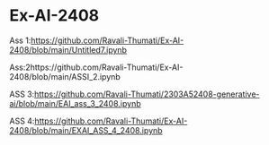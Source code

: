 # Ex-AI-2408
Ass 1:https://github.com/Ravali-Thumati/Ex-AI-2408/blob/main/Untitled7.ipynb

Ass:2https://github.com/Ravali-Thumati/Ex-AI-2408/blob/main/ASSI_2.ipynb

ASS 3:https://github.com/Ravali-Thumati/2303A52408-generative-ai/blob/main/EAI_ass_3_2408.ipynb

ASS 4:https://github.com/Ravali-Thumati/Ex-AI-2408/blob/main/EXAI_ASS_4_2408.ipynb
